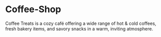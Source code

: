 # Coffee-Shop
Coffee Treats is a cozy café offering a wide range of hot &amp; cold coffees, fresh bakery items, and savory snacks in a warm, inviting atmosphere.
